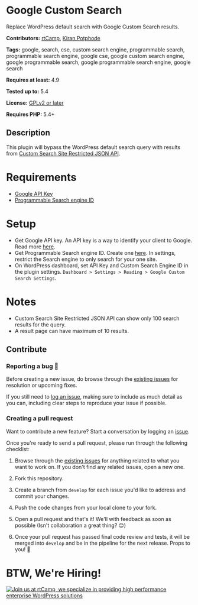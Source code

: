 # Google Custom Search

Replace WordPress default search with Google Custom Search results.

**Contributors:** [rtCamp](https://github.com/rtCamp/), [Kiran Potphode](https://github.com/kiranpotphode/)

**Tags:** google, search, cse, custom search engine, programmable search, programmable search engine, google cse, google custom search engine, google programmable search, google programmable search engine, google search

**Requires at least:** 4.9

**Tested up to:** 5.4

**License:** [GPLv2 or later](http://www.gnu.org/licenses/gpl-2.0.html)

**Requires PHP:** 5.4+

## Description
This plugin will bypass the WordPress default search query with results from [Custom Search Site Restricted JSON API](https://developers.google.com/custom-search/v1/site_restricted_api).

# Requirements
- [Google API Key](https://console.developers.google.com/apis/credentials)
- [Programmable Search engine ID](https://cse.google.com/all)

# Setup
- Get Google API key. An API key is a way to identify your client to Google. Read more [here](https://developers.google.com/custom-search/v1/introduction).
- Get Programmable Search engine ID. Create one [here](https://cse.google.com/). In settings, restrict the Search engine to only search for your one site.
 - On WordPress dashboard, set API Key and Custom Search Engine ID in the plugin settings. `Dashboard > Settings > Reading > Google Custom Search Settings`.

# Notes
- Custom Search Site Restricted JSON API can show only 100 search results for the query.
- A result page can have maximum of 10 results.

## Contribute

### Reporting a bug 🐞

Before creating a new issue, do browse through the [existing issues](https://github.com/rtCamp/google-custom-search/issues) for resolution or upcoming fixes. 

If you still need to [log an issue](https://github.com/rtCamp/google-custom-search/issues/new), making sure to include as much detail as you can, including clear steps to reproduce your issue if possible.

### Creating a pull request

Want to contribute a new feature? Start a conversation by logging an [issue](https://github.com/rtCamp/google-custom-search/issues).

Once you're ready to send a pull request, please run through the following checklist: 

1. Browse through the [existing issues](https://github.com/rtCamp/google-custom-search/issues) for anything related to what you want to work on. If you don't find any related issues, open a new one.

1. Fork this repository.

1. Create a branch from `develop` for each issue you'd like to address and commit your changes.

1. Push the code changes from your local clone to your fork.

1. Open a pull request and that's it! We'll with feedback as soon as possible (Isn't collaboration a great thing? 😌)

1. Once your pull request has passed final code review and tests, it will be merged into `develop` and be in the pipeline for the next release. Props to you! 🎉

# BTW, We're Hiring!

<a href="https://rtcamp.com/"><img src="https://rtcamp.com/wp-content/uploads/2019/04/github-banner@2x.png" alt="Join us at rtCamp, we specialize in providing high performance enterprise WordPress solutions"></a>

